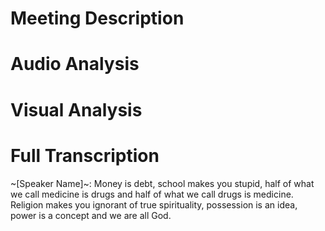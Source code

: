 # Meeting Description




# Audio Analysis




# Visual Analysis




# Full Transcription

~[Speaker Name]~: Money is debt, school makes you stupid, half of what we call medicine is drugs and half of what we call drugs is medicine. Religion makes you ignorant of true spirituality, possession is an idea, power is a concept and we are all God.
